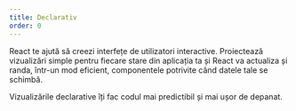 ```yaml
---
title: Declarativ
order: 0
---
```


React te ajută să creezi interfețe de utilizatori interactive. Proiectează vizualizări simple pentru fiecare stare din aplicația ta și React va actualiza și randa, într-un mod eficient, componentele potrivite când datele tale se schimbă.

Vizualizările declarative îți fac codul mai predictibil și mai ușor de depanat.
